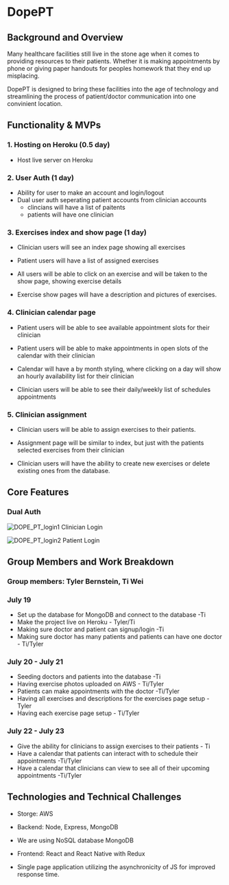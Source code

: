 # DopePT
## Background and Overview
Many healthcare facilities still live in the stone age when it comes to providing resources to their patients. Whether it is making appointments by phone or giving paper handouts for peoples homework that they end up misplacing.

DopePT is designed to bring these facilities into the age of technology and streamlining the process of patient/doctor communication into one convinient location.

## Functionality & MVPs
### 1. Hosting on Heroku (0.5 day)
- Host live server on Heroku

### 2. User Auth (1 day)
- Ability for user to make an account and login/logout
- Dual user auth seperating patient accounts from clinician accounts
     - clincians will have a list of paitents
     - patients will have one clinician


### 3. Exercises index and show page (1 day)
- Clinician users will see an index page showing all exercises
- Patient users will have a list of assigned exercises

- All users will be able to click on an exercise and will be taken to the show page, showing exercise details

- Exercise show pages will have a description and pictures of exercises.

### 4. Clinician calendar page
- Patient users will be able to see available appointment slots for their clinician

- Patient users will be able to make appointments in open slots of the calendar with their clinician

- Calendar will have a by month styling, where clicking on a day will show an hourly availability list for their clinician

- Clinician users will be able to see their daily/weekly list of schedules appointments

### 5. Clinician assignment
- Clinician users will be able to assign exercises to their patients.

- Assignment page will be similar to index, but just with the patients selected exercises from their clinician

- Clinician users will have the ability to create new exercises or delete existing ones from the database.

## Core Features

### Dual Auth

![DOPE_PT_login1](https://user-images.githubusercontent.com/79271412/130991750-6103545b-6145-48d7-9d41-e639fba33883.gif)
Clinician Login

![DOPE_PT_login2](https://user-images.githubusercontent.com/79271412/130992831-01e051f5-5aeb-435f-aafc-f67d9390cd78.gif)
Patient Login



## Group Members and Work Breakdown

### Group members: Tyler Bernstein, Ti Wei

### July 19
- Set up the database for MongoDB and connect to the database -Ti
- Make the project live on Heroku - Tyler/Ti
- Making sure doctor and patient can signup/login -Ti
- Making sure doctor has many patients and patients can have one doctor - Ti/Tyler
### July 20 - July 21
- Seeding doctors and patients into the database -Ti
- Having exercise photos uploaded on AWS - Ti/Tyler
- Patients can make appointments with the doctor -Ti/Tyler
- Having all exercises and descriptions for the exercises page setup - Tyler
- Having each exercise page setup - Ti/Tyler
### July 22 - July 23
- Give the ability for clinicians to assign exercises to their patients - Ti
- Have a calendar that patients can interact with to schedule their appointments -Ti/Tyler
- Have a calendar that clinicians can view to see all of their upcoming appointments -Ti/Tyler

## Technologies and Technical Challenges
- Storge: AWS

- Backend: Node, Express, MongoDB

- We are using NoSQL database MongoDB

- Frontend: React and React Native with Redux

- Single page application utilizing the asynchronicity of JS for improved response time.
